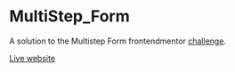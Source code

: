 # MultiStep_Form

A solution to the Multistep Form frontendmentor [challenge](https://www.frontendmentor.io/challenges/multistep-form-YVAnSdqQBJ).

[Live website](https://tamasgyetvan.github.io/MultiStep_Form/)

